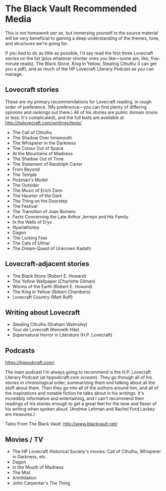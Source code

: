 # The Black Vault Recommended Media

This is not *homework* per se, but immersing yourself in the source material will be very beneficial to gaining a deep understanding of the themes, tone, and structures we're going for.

If you *had* to do as little as possible, I'd say read the first three Lovecraft stories on the list (plus whatever shorter ones you like—some are, like, five-minute reads), The Black Stone, King in Yellow, Stealing Cthulhu (I can get you a pdf), and as much of the HP Lovecraft Literary Podcast as you can manage. 

## Lovecraft stories

These are my primary recommendations for Lovecraft reading, in rough order of preference. (My preference—you can find plenty of differing opinions and rankings out there.) All of his stories are public domain (more or less; it's complicated), and the full texts are available at http://hplovecraft.com/writings/texts/ 

* The Call of Cthulhu
* The Shadow Over Innsmouth
* The Whisperer in the Darkness
* The Colour Out of Space
* At the Mountains of Madness
* The Shadow Out of Time
* The Statement of Randolph Carter
* From Beyond
* The Temple
* Pickman's Model
* The Outsider
* The Music of Erich Zann
* The Haunter of the Dark
* The Thing on the Doorstep
* The Festival
* The Transition of Juan Romero
* Facts Concerning the Late Arthur Jermyn and His Family
* In the Walls of Eryx
* Nyarlathotep
* Dagon
* The Lurking Fear
* The Cats of Ulthar
* The Dream-Quest of Unknown Kadath

## Lovecraft-adjacent stories

* The Black Stone (Robert E. Howard)
* The Yellow Wallpaper (Charlotte Gilman)
* Worms of the Earth (Robert E. Howard)
* The King in Yellow (Robert Chambers)
* Lovecraft Country (Matt Ruff)

## Writing about Lovecraft

* Stealing Cthulhu (Graham Walmsley)
* Tour de Lovecraft (Kenneth Hite)
* Supernatural Horror in Literature (H.P. Lovecraft)

## Podcasts

https://hppodcraft.com/

The main podcast I'm always going to recommend is the H.P. Lovecraft Literary Podcast (at hppodcraft.com *scream*). They go through all of his stories in chronological order, summarizing them and talking about all the stuff about them. Then they go into all of the authors around him, and all of the inspirations and notable fiction he talks about in his writings. It's incredibly informative and entertaining, and I can't recommend their readings of his stories enough to get a great feel for the tone and flavor of his writing when spoken aloud. (Andrew Lehman and Rachel Ford Lackey are treasures.)

Tales From The Black Vault: http://www.blackvault.net/

## Movies / TV

* The HP Lovecraft Historical Society's movies: Call of Cthulhu, Whisperer in Darkness, etc.
* Dagon
* In the Mouth of Madness
* The Mist
* Annihilation
* John Carpenter's The Thing
